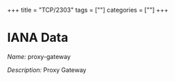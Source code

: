 +++
title = "TCP/2303"
tags = [""]
categories = [""]
+++

# IANA Data

_Name:_ proxy-gateway

_Description:_ Proxy Gateway

